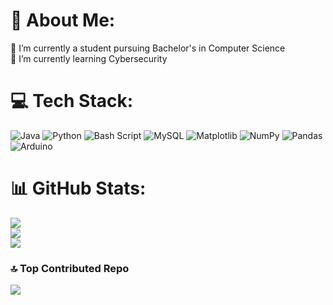 # 💫 About Me:
🔭 I’m currently a student pursuing Bachelor's in Computer Science<br>🌱 I’m currently learning Cybersecurity<br>


# 💻 Tech Stack:
![Java](https://img.shields.io/badge/java-%23ED8B00.svg?style=flat&logo=openjdk&logoColor=white) ![Python](https://img.shields.io/badge/python-3670A0?style=flat&logo=python&logoColor=ffdd54) ![Bash Script](https://img.shields.io/badge/bash_script-%23121011.svg?style=flat&logo=gnu-bash&logoColor=white) ![MySQL](https://img.shields.io/badge/mysql-4479A1.svg?style=flat&logo=mysql&logoColor=white) ![Matplotlib](https://img.shields.io/badge/Matplotlib-%23ffffff.svg?style=flat&logo=Matplotlib&logoColor=black) ![NumPy](https://img.shields.io/badge/numpy-%23013243.svg?style=flat&logo=numpy&logoColor=white) ![Pandas](https://img.shields.io/badge/pandas-%23150458.svg?style=flat&logo=pandas&logoColor=white) ![Arduino](https://img.shields.io/badge/-Arduino-00979D?style=flat&logo=Arduino&logoColor=white)
# 📊 GitHub Stats:
![](https://github-readme-stats.vercel.app/api?username=V-VIVEK-S&theme=transparent&hide_border=true&include_all_commits=false&count_private=false)<br/>
![](https://nirzak-streak-stats.vercel.app/?user=V-VIVEK-S&theme=transparent&hide_border=true)<br/>
![](https://github-readme-stats.vercel.app/api/top-langs/?username=V-VIVEK-S&theme=transparent&hide_border=true&include_all_commits=false&count_private=false&layout=compact)

### 🔝 Top Contributed Repo
![](https://github-contributor-stats.vercel.app/api?username=V-VIVEK-S&limit=5&theme=transparent&combine_all_yearly_contributions=true)

<!-- Proudly created with GPRM ( https://gprm.itsvg.in ) -->
